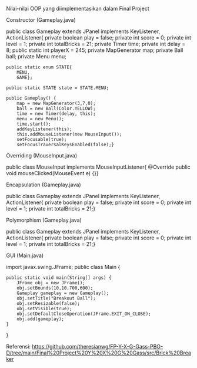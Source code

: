 Nilai-nilai OOP yang diimplementasikan dalam Final Project

Constructor (Gameplay.java)

public class Gameplay extends JPanel implements KeyListener, ActionListener{
	private boolean play = false;
	private int score = 0;
	private int level = 1;
	private int totalBricks = 21;
	private Timer time;
	private int delay = 8;
	public static int playerX = 245;
	private MapGenerator map;
	private Ball ball;
	private Menu menu;
	
	public static enum STATE{
		MENU,
		GAME};
	
	public static STATE state = STATE.MENU;

	public Gameplay() {
		map = new MapGenerator(3,7,0);
		ball = new Ball(Color.YELLOW);
		time = new Timer(delay, this);
		menu = new Menu();
		time.start();
		addKeyListener(this);
		this.addMouseListener(new MouseInput());
		setFocusable(true);
		setFocusTraversalKeysEnabled(false);}

Overriding (MouseInput.java)

public class MouseInput implements MouseInputListener{
	@Override
	public void mouseClicked(MouseEvent e) {}}
  
Encapsulation (Gameplay.java)

public class Gameplay extends JPanel implements KeyListener, ActionListener{
	private boolean play = false;
	private int score = 0;
	private int level = 1;
	private int totalBricks = 21;}
	
Polymorphism (Gameplay.java)

public class Gameplay extends JPanel implements KeyListener, ActionListener{
	private boolean play = false;
	private int score = 0;
	private int level = 1;
	private int totalBricks = 21;}
  
GUI (Main.java)

import javax.swing.JFrame;
public class Main {

	public static void main(String[] args) {
		JFrame obj = new JFrame();
		obj.setBounds(10,10,700,600);
		Gameplay gameplay = new Gameplay();
		obj.setTitle("Breakout Ball");
		obj.setResizable(false);
		obj.setVisible(true);
		obj.setDefaultCloseOperation(JFrame.EXIT_ON_CLOSE);
		obj.add(gameplay);
	}
}

Referensi: https://github.com/theresianwg/FP-Y-X-G-Gass-PBO-D/tree/main/Final%20Project%20Y%20X%20G%20Gass/src/Brick%20Breaker
